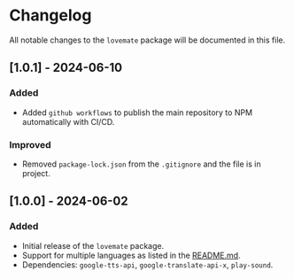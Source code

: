 # Changelog

All notable changes to the `lovemate` package will be documented in this file.

## [1.0.1] - 2024-06-10

### Added

- Added `github workflows` to publish the main repository to NPM automatically with CI/CD.

### Improved

- Removed `package-lock.json` from the `.gitignore` and the file is in project.

## [1.0.0] - 2024-06-02

### Added

- Initial release of the `lovemate` package.
- Support for multiple languages as listed in the [README.md](README.md).
- Dependencies: `google-tts-api`, `google-translate-api-x`, `play-sound`.
